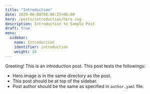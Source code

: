 ```yaml
---
title: "Introduction"
date: 2020-06-08T08:06:25+06:00
hero: /posts/introduction/hero.svg
description: Introduction to Sample Post
draft: true
menu:
  sidebar:
    name: Introduction
    identifier: introduction
    weight: 10
---
```


Greeting! This is an introduction post. This post tests the followings:

- Hero image is in the same directory as the post.
- This post should be at top of the sidebar.
- Post author should be the same as specified in `author.yaml` file.
